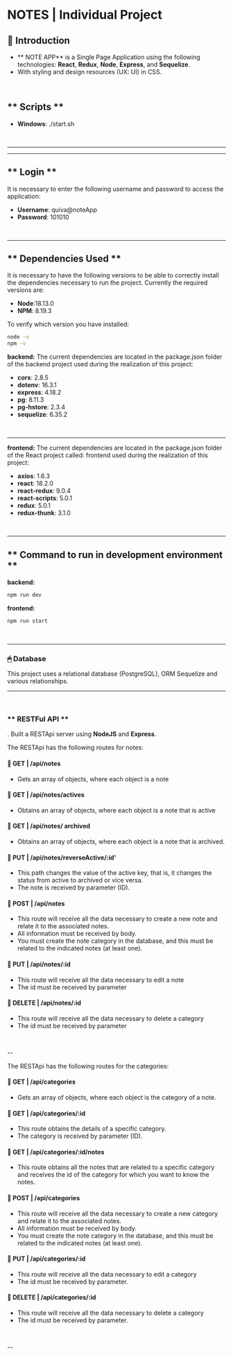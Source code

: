 # **NOTES** | Individual Project

## **📌 Introduction**

- ** NOTE APP** is a Single Page Application using the following technologies: **React**, **Redux**, **Node**, **Express**, and **Sequelize**.
- With styling and design resources (UX: UI) in CSS.

<br />

## ** Scripts ** 

- **Windows**:   ./start.sh


<br />

---
<!-- 
## ** Necessary chrome://extensions/ ** 
The following google extensions are necessary for the correct visualization of the app:

- **Allow CORS: Access-Control-Allow-Origin**
- **Moesif Origin & CORS Changer**

<br /> -->

---

## ** Login **

It is necessary to enter the following username and password to access the application:

- **Username**: quiva@noteApp
- **Password**: 101010

<br />

---

## ** Dependencies Used **

It is necessary to have the following versions to be able to correctly install the dependencies necessary to run the project. Currently the required versions are:

-  **Node**:18.13.0 
-  **NPM**: 8.19.3

To verify which version you have installed:

```bash
node -v
npm -v
```

**backend:** The current dependencies are located in the package.json folder of the backend project used during the realization of this project:
-  **cors**: 2.8.5
-  **dotenv**: 16.3.1
-  **express**: 4.18.2
-  **pg**: 8.11.3
-  **pg-hstore**: 2.3.4
-  **sequelize**: 6.35.2

<br />

---

**frontend:** The current dependencies are located in the package.json folder of the React project called: frontend used during the realization of this project:
- **axios**: 1.6.3
- **react**: 18.2.0
- **react-redux**: 9.0.4
- **react-scripts**: 5.0.1
- **redux**: 5.0.1
- **redux-thunk**: 3.1.0

<br />

---

## ** Command to run in development environment **

**backend:** 

```bash
npm run dev
```

**frontend:** 

```bash
npm run start
```

<br />

---


### **🖱 Database**


This project uses a relational database (PostgreSQL), ORM Sequelize and various relationships.


---

<br />

### ** RESTFul API **
.
Built a RESTApi server using **NodeJS** and **Express**.


The RESTApi has the following routes for notes:

#### **📍 GET | /api/notes**

- Gets an array of objects, where each object is a note

#### **📍 GET | /api/notes/actives**

- Obtains an array of objects, where each object is a note that is active

#### **📍 GET | /api/notes/ archived**

- Obtains an array of objects, where each object is a note that is archived.

#### **📍 PUT | /api/notes/reverseActive/:id'**

- This path changes the value of the active key, that is, it changes the status from active to archived or vice versa.
- The note is received by parameter (ID).

#### **📍 POST | /api/notes**

- This route will receive all the data necessary to create a new note and relate it to the associated notes.
- All information must be received by body.
- You must create the note category in the database, and this must be related to the indicated notes (at least one).

#### **📍 PUT | /api/notes/:id**

- This route will receive all the data necessary to edit a note
- The id must be received by parameter

#### **📍 DELETE | /api/notes/:id**

- This route will receive all the data necessary to delete a category
- The id must be received by parameter

<br />

--

The RESTApi has the following routes for the categories:

#### **📍 GET | /api/categories**

- Gets an array of objects, where each object is the category of a note.

#### **📍 GET | /api/categories/:id**

- This route obtains the details of a specific category.
- The category is received by parameter (ID).

#### **📍 GET | /api/categories/:id/notes**

- This route obtains all the notes that are related to a specific category and receives the id of the category for which you want to know the notes.

#### **📍 POST | /api/categories**

- This route will receive all the data necessary to create a new category and relate it to the associated notes.
- All information must be received by body.
- You must create the note category in the database, and this must be related to the indicated notes (at least one).


#### **📍 PUT | /api/categories/:id**

- This route will receive all the data necessary to edit a category
- The id must be received by parameter.

#### **📍 DELETE | /api/categories/:id**

- This route will receive all the data necessary to delete a category
- The id must be received by parameter.

<br />

--

